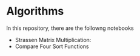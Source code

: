 # Algorithms
In this repository, there are the followng notebooks
- Strassen Matrix Multiplication:
- Compare Four Sort Functions
